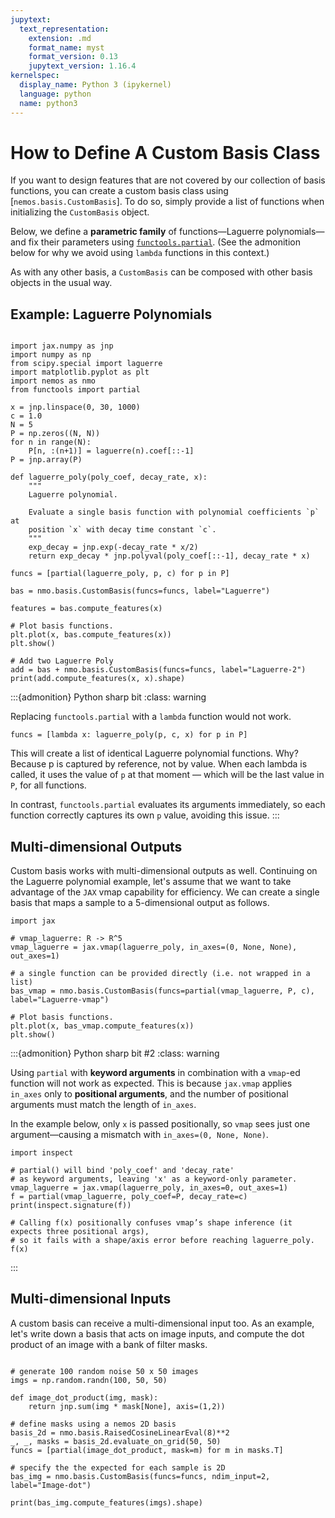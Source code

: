 ```yaml
---
jupytext:
  text_representation:
    extension: .md
    format_name: myst
    format_version: 0.13
    jupytext_version: 1.16.4
kernelspec:
  display_name: Python 3 (ipykernel)
  language: python
  name: python3
---
```


# How to Define A Custom Basis Class

If you want to design features that are not covered by our collection of basis functions, you can create a custom basis class using [`nemos.basis.CustomBasis`]. To do so, simply provide a list of functions when initializing the `CustomBasis` object.

Below, we define a **parametric family** of functions—Laguerre polynomials—and fix their parameters using [`functools.partial`](https://docs.python.org/3/library/functools.html#functools.partial). (See the admonition below for why we avoid using `lambda` functions in this context.)

As with any other basis, a `CustomBasis` can be composed with other basis objects in the usual way.

## Example: Laguerre Polynomials

```{code-cell} ipython3

import jax.numpy as jnp
import numpy as np
from scipy.special import laguerre
import matplotlib.pyplot as plt
import nemos as nmo
from functools import partial

x = jnp.linspace(0, 30, 1000)
c = 1.0
N = 5
P = np.zeros((N, N))
for n in range(N):
    P[n, :(n+1)] = laguerre(n).coef[::-1]
P = jnp.array(P)

def laguerre_poly(poly_coef, decay_rate, x):
    """
    Laguerre polynomial.

    Evaluate a single basis function with polynomial coefficients `p` at
    position `x` with decay time constant `c`.
    """
    exp_decay = jnp.exp(-decay_rate * x/2)
    return exp_decay * jnp.polyval(poly_coef[::-1], decay_rate * x)

funcs = [partial(laguerre_poly, p, c) for p in P]

bas = nmo.basis.CustomBasis(funcs=funcs, label="Laguerre")

features = bas.compute_features(x)

# Plot basis functions.
plt.plot(x, bas.compute_features(x))
plt.show()

# Add two Laguerre Poly
add = bas + nmo.basis.CustomBasis(funcs=funcs, label="Laguerre-2")
print(add.compute_features(x, x).shape)
```

:::{admonition} Python sharp bit
:class: warning

Replacing `functools.partial` with a `lambda` function would not work.

```{code} ipython
funcs = [lambda x: laguerre_poly(p, c, x) for p in P]
```

This will create a list of identical Laguerre polynomial functions. Why? Because p is captured by reference, not by value. When each lambda is called, it uses the value of `p` at that moment — which will be the last value in `P`, for all functions.

In contrast, `functools.partial` evaluates its arguments immediately, so each function correctly captures its own `p` value, avoiding this issue.
:::

## Multi-dimensional Outputs

Custom basis works with multi-dimensional outputs as well. Continuing on the Laguerre polynomial example, let's assume that we want to take advantage of the `JAX` vmap capability for efficiency. We can create a single basis that maps a sample to a 5-dimensional output as follows.

```{code-cell} ipython3
import jax

# vmap_laguerre: R -> R^5
vmap_laguerre = jax.vmap(laguerre_poly, in_axes=(0, None, None), out_axes=1)

# a single function can be provided directly (i.e. not wrapped in a list)
bas_vmap = nmo.basis.CustomBasis(funcs=partial(vmap_laguerre, P, c), label="Laguerre-vmap")

# Plot basis functions.
plt.plot(x, bas_vmap.compute_features(x))
plt.show()
```

:::{admonition} Python sharp bit #2
:class: warning

Using `partial` with **keyword arguments** in combination with a `vmap`-ed function will not work as expected. This is because `jax.vmap` applies `in_axes` only to **positional arguments**, and the number of positional arguments must match the length of `in_axes`.

In the example below, only `x` is passed positionally, so `vmap` sees just one argument—causing a mismatch with `in_axes=(0, None, None)`.

```{code} ipython
import inspect

# partial() will bind 'poly_coef' and 'decay_rate'
# as keyword arguments, leaving 'x' as a keyword-only parameter.
vmap_laguerre = jax.vmap(laguerre_poly, in_axes=0, out_axes=1)
f = partial(vmap_laguerre, poly_coef=P, decay_rate=c)
print(inspect.signature(f))

# Calling f(x) positionally confuses vmap’s shape inference (it expects three positional args),
# so it fails with a shape/axis error before reaching laguerre_poly.
f(x)

```
:::

## Multi-dimensional Inputs

A custom basis can receive a multi-dimensional input too. As an example, let's write down a basis that acts on image inputs, and compute the dot product of an image with a bank of filter masks.

```{code-cell} ipython3

# generate 100 random noise 50 x 50 images
imgs = np.random.randn(100, 50, 50)

def image_dot_product(img, mask):
    return jnp.sum(img * mask[None], axis=(1,2))

# define masks using a nemos 2D basis
basis_2d = nmo.basis.RaisedCosineLinearEval(8)**2
_, _, masks = basis_2d.evaluate_on_grid(50, 50)
funcs = [partial(image_dot_product, mask=m) for m in masks.T]

# specify the the expected for each sample is 2D
bas_img = nmo.basis.CustomBasis(funcs=funcs, ndim_input=2, label="Image-dot")

print(bas_img.compute_features(imgs).shape)
```
